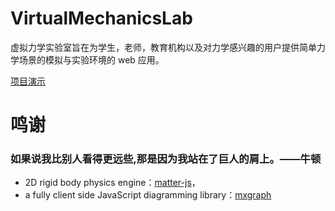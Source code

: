 # VirtualMechanicsLab

虚拟力学实验室旨在为学生，老师，教育机构以及对力学感兴趣的用户提供简单力学场景的模拟与实验环境的 web 应用。

[项目演示](https://weiweiwei256.github.io/VirtualMechanicsLab/#/)

# 鸣谢

### 如果说我比别人看得更远些,那是因为我站在了巨人的肩上。——牛顿

- 2D rigid body physics engine：[matter-js](https://github.com/liabru/matter-js)，
- a fully client side JavaScript diagramming library：[mxgraph](https://github.com/jgraph/mxgraph)

